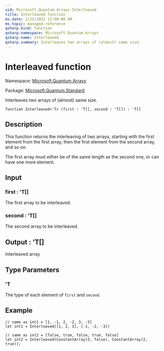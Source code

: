 ```yaml
---
uid: Microsoft.Quantum.Arrays.Interleaved
title: Interleaved function
ms.date: 2/23/2021 12:00:00 AM
ms.topic: managed-reference
qsharp.kind: function
qsharp.namespace: Microsoft.Quantum.Arrays
qsharp.name: Interleaved
qsharp.summary: Interleaves two arrays of (almost) same size.
---
```


# Interleaved function

Namespace: [Microsoft.Quantum.Arrays](xref:Microsoft.Quantum.Arrays)

Package: [Microsoft.Quantum.Standard](https://nuget.org/packages/Microsoft.Quantum.Standard)


Interleaves two arrays of (almost) same size.

```qsharp
function Interleaved<'T> (first : 'T[], second : 'T[]) : 'T[]
```


## Description

This function returns the interleaving of two arrays, startingwith the first element from the first array, then the firstelement from the second array, and so on.The first array must either beof the same length as the second one, or can have one more element.

## Input

### first : 'T[]

The first array to be interleaved.


### second : 'T[]

The second array to be interleaved.



## Output : 'T[]

Interleaved array

## Type Parameters

### 'T

The type of each element of `first` and `second`.

## Example

```qsharp// same as int1 = [1, -1, 2, -2, 3, -3]let int1 = Interleaved([1, 2, 3], [-1, -2, -3])// same as int2 = [false, true, false, true, false]let int2 = Interleaved(ConstantArray(3, false), ConstantArray(2, true));```